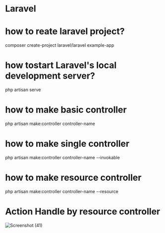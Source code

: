 # Laravel

# how to reate laravel project?
composer create-project laravel/laravel example-app

# how tostart Laravel's local development server?
php artisan serve

# how to make basic controller
php artisan make:controller controller-name

# how to make single controller
php artisan make:controller controller-name --invokable

# how to make resource controller
php artisan make:controller controller-name --resource

# Action Handle by resource controller
![Screenshot (41)](https://github.com/DEV6210/Laravel/assets/91625966/ab605486-7027-4036-baab-0718e3b56f16)
